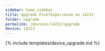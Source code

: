 ```yaml
---
sidebar: home_sidebar
title: Upgrade PixelExperience on i4213
folder: upgrade
permalink: /devices/i4213/upgrade
device: i4213
---
```

{% include templates/device_upgrade.md %}
